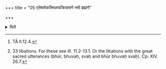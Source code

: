 +++
title = "05 एतेषामेकस्मिन्नप्यक्रियमाणे नमो ब्रह्मणे"

+++

<details><summary>थिते</summary>

5. When any one of these rites is not being done, then having offered a libation (of ghee) with namo brahmaṇe namo Śivagnaye...[^1] one should offer the all-expiation-libations. [^2]   

[^1]: TĀ II.12.4.  

[^2]: 33 libations. For these see III. 11.2-13.1. Or the libations with the great sacred utterances (bhūr, bhuvaḥ, svaḥ and bhūr bhuvaḥ svaḥ). Cp. XIV. 26.7.  
</details>
